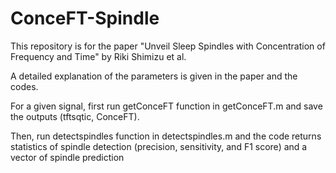 # ConceFT-Spindle

This repository is for the paper "Unveil Sleep Spindles with Concentration of Frequency and Time" by Riki Shimizu et al.

A detailed explanation of the parameters is given in the paper and the codes.

For a given signal, first run getConceFT function in getConceFT.m and save the outputs (tftsqtic, ConceFT).

Then, run detectspindles function in detectspindles.m and the code returns statistics of spindle detection (precision, sensitivity, and F1 score) and a vector of spindle prediction



